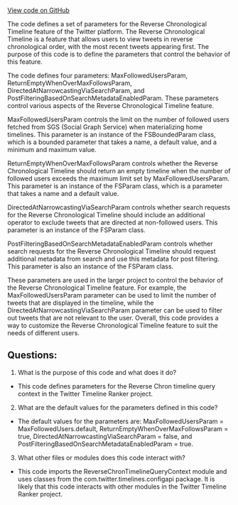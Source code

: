 [View code on GitHub](https://github.com/misbahsy/the-algorithm/timelineranker/server/src/main/scala/com/twitter/timelineranker/parameters/revchron/ReverseChronParams.scala)

The code defines a set of parameters for the Reverse Chronological Timeline feature of the Twitter platform. The Reverse Chronological Timeline is a feature that allows users to view tweets in reverse chronological order, with the most recent tweets appearing first. The purpose of this code is to define the parameters that control the behavior of this feature.

The code defines four parameters: MaxFollowedUsersParam, ReturnEmptyWhenOverMaxFollowsParam, DirectedAtNarrowcastingViaSearchParam, and PostFilteringBasedOnSearchMetadataEnabledParam. These parameters control various aspects of the Reverse Chronological Timeline feature.

MaxFollowedUsersParam controls the limit on the number of followed users fetched from SGS (Social Graph Service) when materializing home timelines. This parameter is an instance of the FSBoundedParam class, which is a bounded parameter that takes a name, a default value, and a minimum and maximum value.

ReturnEmptyWhenOverMaxFollowsParam controls whether the Reverse Chronological Timeline should return an empty timeline when the number of followed users exceeds the maximum limit set by MaxFollowedUsersParam. This parameter is an instance of the FSParam class, which is a parameter that takes a name and a default value.

DirectedAtNarrowcastingViaSearchParam controls whether search requests for the Reverse Chronological Timeline should include an additional operator to exclude tweets that are directed at non-followed users. This parameter is an instance of the FSParam class.

PostFilteringBasedOnSearchMetadataEnabledParam controls whether search requests for the Reverse Chronological Timeline should request additional metadata from search and use this metadata for post filtering. This parameter is also an instance of the FSParam class.

These parameters are used in the larger project to control the behavior of the Reverse Chronological Timeline feature. For example, the MaxFollowedUsersParam parameter can be used to limit the number of tweets that are displayed in the timeline, while the DirectedAtNarrowcastingViaSearchParam parameter can be used to filter out tweets that are not relevant to the user. Overall, this code provides a way to customize the Reverse Chronological Timeline feature to suit the needs of different users.
## Questions: 
 1. What is the purpose of this code and what does it do?
- This code defines parameters for the Reverse Chron timeline query context in the Twitter Timeline Ranker project.

2. What are the default values for the parameters defined in this code?
- The default values for the parameters are: MaxFollowedUsersParam = MaxFollowedUsers.default, ReturnEmptyWhenOverMaxFollowsParam = true, DirectedAtNarrowcastingViaSearchParam = false, and PostFilteringBasedOnSearchMetadataEnabledParam = true.

3. What other files or modules does this code interact with?
- This code imports the ReverseChronTimelineQueryContext module and uses classes from the com.twitter.timelines.configapi package. It is likely that this code interacts with other modules in the Twitter Timeline Ranker project.